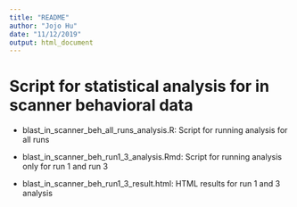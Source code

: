 ```yaml
---
title: "README"
author: "Jojo Hu"
date: "11/12/2019"
output: html_document
---
```


# Script for statistical analysis for in scanner behavioral data

- blast_in_scanner_beh_all_runs_analysis.R: Script for running analysis for all runs

- blast_in_scanner_beh_run1_3_analysis.Rmd: Script for running analysis only for run 1 and run 3

- blast_in_scanner_beh_run1_3_result.html: HTML results for run 1 and 3 analysis
